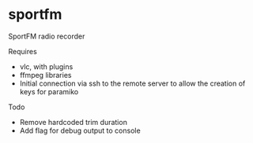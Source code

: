 # sportfm
SportFM radio recorder

Requires
 - vlc, with plugins
 - ffmpeg libraries
 - Initial connection via ssh to the remote server to allow the creation of keys for paramiko
 
 
 Todo
  - Remove hardcoded trim duration
  - Add flag for debug output to console
